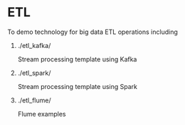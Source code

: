 



# ETL

To demo technology for big data ETL operations including


1. ./etl_kafka/

   Stream processing template using Kafka

1. ./etl_spark/

   Stream processing template using Spark

1. ./etl_flume/

   Flume examples
